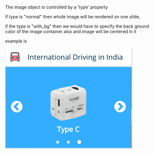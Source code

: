 The image object is controlled by a 'type' property

if type is "normal" then whole image will be rendered on one slide,

if the type is "with_bg" then we would have to specify the back ground color of the image container also and image will be centered in it

example is

![Example of carousel](example.png?raw=true "Carousel")